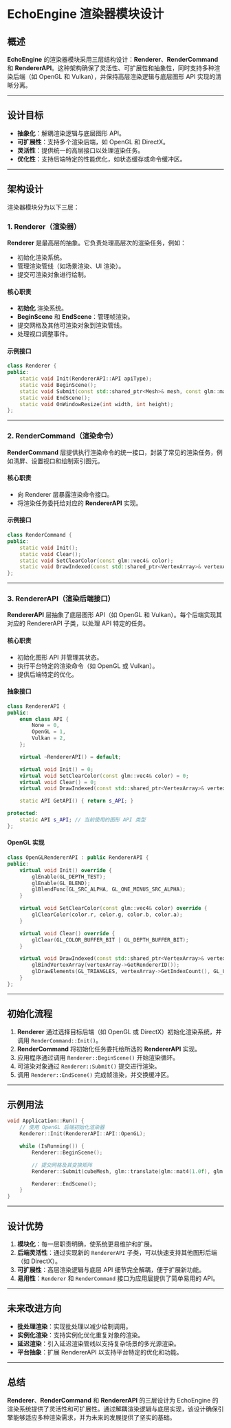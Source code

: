 # EchoEngine 渲染器模块设计

## 概述

**EchoEngine** 的渲染器模块采用三层结构设计：**Renderer**、**RenderCommand** 和 **RendererAPI**。这种架构确保了灵活性、可扩展性和抽象性，同时支持多种渲染后端（如 OpenGL 和 Vulkan），并保持高层渲染逻辑与底层图形 API 实现的清晰分离。

---

## 设计目标

- **抽象化**：解耦渲染逻辑与底层图形 API。
- **可扩展性**：支持多个渲染后端，如 OpenGL 和 DirectX。
- **灵活性**：提供统一的高层接口以处理渲染任务。
- **优化性**：支持后端特定的性能优化，如状态缓存或命令缓冲区。

---

## 架构设计

渲染器模块分为以下三层：

### 1. Renderer（渲染器）

**Renderer** 是最高层的抽象。它负责处理高层次的渲染任务，例如：

- 初始化渲染系统。
- 管理渲染管线（如场景渲染、UI 渲染）。
- 提交可渲染对象进行绘制。

#### 核心职责

- **初始化** 渲染系统。
- **BeginScene** 和 **EndScene**：管理帧渲染。
- 提交网格及其他可渲染对象到渲染管线。
- 处理视口调整事件。

#### 示例接口

```cpp
class Renderer {
public:
    static void Init(RendererAPI::API apiType);
    static void BeginScene();
    static void Submit(const std::shared_ptr<Mesh>& mesh, const glm::mat4& transform);
    static void EndScene();
    static void OnWindowResize(int width, int height);
};
```

---

### 2. RenderCommand（渲染命令）

**RenderCommand** 层提供执行渲染命令的统一接口，封装了常见的渲染任务，例如清屏、设置视口和绘制索引图元。

#### 核心职责

- 向 Renderer 层暴露渲染命令接口。
- 将渲染任务委托给对应的 **RendererAPI** 实现。

#### 示例接口

```cpp
class RenderCommand {
public:
    static void Init();
    static void Clear();
    static void SetClearColor(const glm::vec4& color);
    static void DrawIndexed(const std::shared_ptr<VertexArray>& vertexArray);
};
```

---

### 3. RendererAPI（渲染后端接口）

**RendererAPI** 层抽象了底层图形 API（如 OpenGL 和 Vulkan）。每个后端实现其对应的 RendererAPI 子类，以处理 API 特定的任务。

#### 核心职责

- 初始化图形 API 并管理其状态。
- 执行平台特定的渲染命令（如 OpenGL 或 Vulkan）。
- 提供后端特定的优化。

#### 抽象接口

```cpp
class RendererAPI {
public:
    enum class API {
        None = 0,
        OpenGL = 1,
        Vulkan = 2,
    };

    virtual ~RendererAPI() = default;

    virtual void Init() = 0;
    virtual void SetClearColor(const glm::vec4& color) = 0;
    virtual void Clear() = 0;
    virtual void DrawIndexed(const std::shared_ptr<VertexArray>& vertexArray) = 0;

    static API GetAPI() { return s_API; }

protected:
    static API s_API; // 当前使用的图形 API 类型
};
```

#### OpenGL 实现

```cpp
class OpenGLRendererAPI : public RendererAPI {
public:
    virtual void Init() override {
        glEnable(GL_DEPTH_TEST);
        glEnable(GL_BLEND);
        glBlendFunc(GL_SRC_ALPHA, GL_ONE_MINUS_SRC_ALPHA);
    }

    virtual void SetClearColor(const glm::vec4& color) override {
        glClearColor(color.r, color.g, color.b, color.a);
    }

    virtual void Clear() override {
        glClear(GL_COLOR_BUFFER_BIT | GL_DEPTH_BUFFER_BIT);
    }

    virtual void DrawIndexed(const std::shared_ptr<VertexArray>& vertexArray) override {
        glBindVertexArray(vertexArray->GetRendererID());
        glDrawElements(GL_TRIANGLES, vertexArray->GetIndexCount(), GL_UNSIGNED_INT, nullptr);
    }
};
```

---

## 初始化流程

1. **Renderer** 通过选择目标后端（如 OpenGL 或 DirectX）初始化渲染系统，并调用 `RenderCommand::Init()`。
2. **RenderCommand** 将初始化任务委托给所选的 **RendererAPI** 实现。
3. 应用程序通过调用 `Renderer::BeginScene()` 开始渲染循环。
4. 可渲染对象通过 `Renderer::Submit()` 提交进行渲染。
5. 调用 `Renderer::EndScene()` 完成帧渲染，并交换缓冲区。

---

## 示例用法

```cpp
void Application::Run() {
    // 使用 OpenGL 后端初始化渲染器
    Renderer::Init(RendererAPI::API::OpenGL);

    while (IsRunning()) {
        Renderer::BeginScene();

        // 提交网格及其变换矩阵
        Renderer::Submit(cubeMesh, glm::translate(glm::mat4(1.0f), glm::vec3(0.0f, 0.0f, -5.0f)));

        Renderer::EndScene();
    }
}
```

---

## 设计优势

1. **模块化**：每一层职责明确，使系统更易维护和扩展。
2. **后端灵活性**：通过实现新的 `RendererAPI` 子类，可以快速支持其他图形后端（如 DirectX）。
3. **可扩展性**：高层渲染逻辑与底层 API 细节完全解耦，便于扩展新功能。
4. **易用性**：`Renderer` 和 `RenderCommand` 接口为应用层提供了简单易用的 API。

---

## 未来改进方向

- **批处理渲染**：实现批处理以减少绘制调用。
- **实例化渲染**：支持实例化优化重复对象的渲染。
- **延迟渲染**：引入延迟渲染管线以支持复杂场景的多光源渲染。
- **平台抽象**：扩展 RendererAPI 以支持平台特定的优化和功能。

---

## 总结

**Renderer**、**RenderCommand** 和 **RendererAPI** 的三层设计为 EchoEngine 的渲染系统提供了灵活性和可扩展性。通过解耦渲染逻辑与底层实现，该设计确保引擎能够适应多种渲染需求，并为未来的发展提供了坚实的基础。
